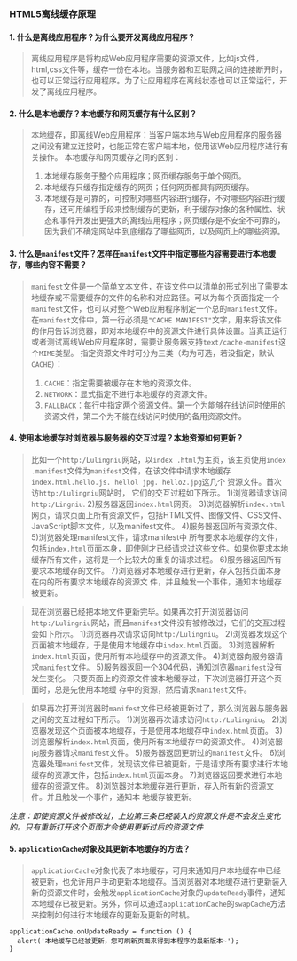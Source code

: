 ### HTML5离线缓存原理
#### 1. 什么是离线应用程序？为什么要开发离线应用程序？
> 离线应用程序是将构成Web应用程序需要的资源文件，比如js文件，html,css文件等，缓存一份在本地。当服务器和互联网之间的连接断开时，也可以正常运行应用程序。为了让应用程序在离线状态也可以正常运行，开发了离线应用程序。

#### 2. 什么是本地缓存？本地缓存和网页缓存有什么区别？
> 本地缓存，即离线Web应用程序：当客户端本地与Web应用程序的服务器之间没有建立连接时，也能正常在客户端本地，使用该Web应用程序进行有关操作。
> 本地缓存和网页缓存之间的区别：
> 1. 本地缓存服务于整个应用程序；网页缓存服务于单个网页。
> 2. 本地缓存只缓存指定缓存的网页；任何网页都具有网页缓存。
> 3. 本地缓存是可靠的，可控制对哪些内容进行缓存，不对哪些内容进行缓存，还可用编程手段来控制缓存的更新，利于缓存对象的各种属性、状态和事件开发出更强大的离线应用程序；网页缓存是不安全不可靠的，因为我们不确定网站中到底缓存了哪些网页，以及网页上的哪些资源。

#### 3. 什么是`manifest`文件？怎样在`manifest`文件中指定哪些内容需要进行本地缓存，哪些内容不需要？
> `manifest`文件是一个简单文本文件，在该文件中以清单的形式列出了需要本地缓存或不需要缓存的文件的名称和对应路径。可以为每个页面指定一个`manifest`文件，也可以对整个Web应用程序制定一个总的`manifest`文件。
> 在`manifest`文件中，第一行必须是`"CACHE MANIFEST"`文字，用来将该文件的作用告诉浏览器，即对本地缓存中的资源文件进行具体设置。当真正运行或者测试离线Web应用程序时，需要让服务器支持`text/cache-manifest`这个`MIME`类型。
> 指定资源文件时可分为三类（均为可选，若没指定，默认`CACHE`）：
> 1. `CACHE`：指定需要被缓存在本地的资源文件。
> 2. `NETWORK`：显式指定不进行本地缓存的资源文件。
> 3. `FALLBACK`：每行中指定两个资源文件。第一个为能够在线访问时使用的资源文件，第二个为不能在线访问时使用的备用资源文件。

#### 4. 使用本地缓存时浏览器与服务器的交互过程？本地资源如何更新？

> 比如一个`http:/Lulingniu`网站，以`index .html`为主页，该主页使用`index .manifest`文件为`manifest`文件，在该文件中请求本地缓存`index.html.hello.js. hellol jpg. hello2.jpg`这几个
资源文件。首次访`http:/Lulingniu`网站时， 它们的交互过程如下所示。
1)浏览器请求访问`http:/Lingniu`.
2)服务器返回`index.html`网页。
3)浏览器解析`index.html`网页，请求页面上所有资源文件，包括HTML文件、图像文件、CSS文件、JavaScript脚本文件，以及manifest文件。
4)服务器返回所有资源文件。
5)浏览器处理manifest文件，请求manifest中 所有要求本地缓存的文件，包括`index.html`页面本身，即使刚才已经请求过这些文件。如果你要求本地缓存所有文件，这将是一个比较大的重复的请求过程。
6)服务器返回所有要求本地缓存的文件。
7)浏览器对本地缓存进行更新，存入包括页面本身在内的所有要求本地缓存的资源文
件，并且触发一个事件，通知本地缓存被更新。

> 现在浏览器已经把本地文件更新完毕。如果再次打开浏览器访问`http:/Lulingniu`网站，而且`manifest`文件没有被修改过，它们的交互过程会如下所示。
1)浏览器再次请求访向`http:/Lulingniu`。
2)浏览器发现这个页面被本地缓存，于是使用本地缓存中`index.html`页面。
3)浏览器解析`index.html`页面，使用所有本地缓存中的资源文件。
4)浏览器向服务器请求`manifest`文件。
5)服务器返回一个304代码，通知浏览器`manifest`没有发生变化。
只要页面上的资源文件被本地缓存过，下次浏览器打开这个页面时，总是先使用本地缓
存中的资源，然后请求`manifest`文件。

> 如果再次打开浏览器时`manifest`文件已经被更新过了，那么浏览器与服务器之间的交互过程如下所示。
1)浏览器再次请求访问`http:/Lulingniu`。
2)浏览器发现这个页面被本地缓存，于是使用本地缓存中`index.html`页面。
3)浏览器解析`index.html`页面，使用所有本地缓存中的资源文件。
4)浏览器向服务器请求`manifest`文件。
5)服务器返回更新过的`manifest`文件。
6)浏览器处理`manifest`文件，发现该文件已被更新，于是请求所有要求进行本地缓存的资源文件，包括`index.html`页面本身。
7)浏览器返回要求进行本地缓存的资源文件。
8)浏览器对本地缓存进行更新，存入所有新的资源文件。并且触发一个事件，通知本
地缓存被更新。

*注意：即使资源文件被修改过，上边第三条已经装入的资源文件是不会发生变化的。只有重新打开这个页面才会使用更新过后的资源文件*

#### 5. `applicationCache`对象及其更新本地缓存的方法？

> `applicationCache`对象代表了本地缓存，可用来通知用户本地缓存中已经被更新，也允许用户手动更新本地缓存。当浏览器对本地缓存进行更新装入新的资源文件时，会触发`applicationCache`对象的`updateReady`事件，通知本地缓存已被更新。另外，你可以通过`applicationCache`的`swapCache`方法来控制如何进行本地缓存的更新及更新的时机。
```
applicationCache.onUpdateReady = function () {
  alert('本地缓存已经被更新，您可刷新页面来得到本程序的最新版本~');
}
```